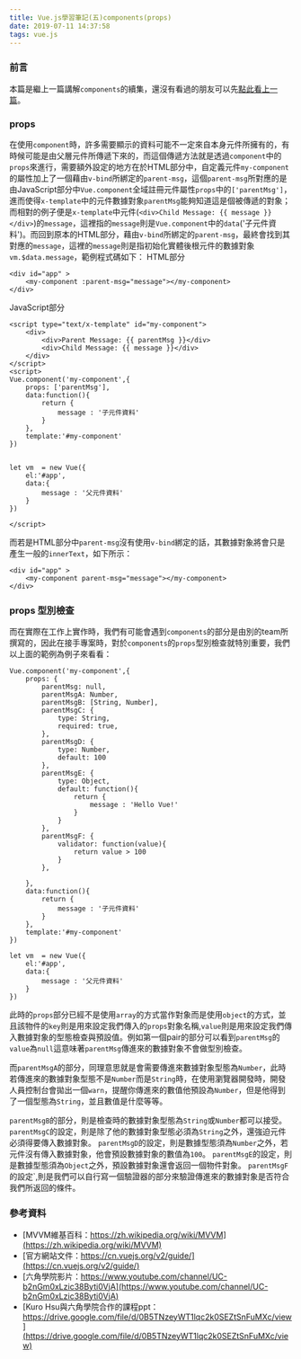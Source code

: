 ```yaml
---
title: Vue.js學習筆記(五)components(props)
date: 2019-07-11 14:37:58
tags: vue.js
---
```


### 前言
本篇是繼上一篇講解`components`的續集，還沒有看過的朋友可以先[點此看上一篇](https://shawnlin0201.github.io/2019/07/10/Vue-js-note-004/)。

### props
在使用`component`時，許多需要顯示的資料可能不一定來自本身元件所擁有的，有時候可能是由父層元件所傳遞下來的，而這個傳遞方法就是透過`component`中的`props`來進行，需要額外設定的地方在於HTML部分中，自定義元件`my-component`的屬性加上了一個藉由`v-bind`所綁定的`parent-msg`，這個`parent-msg`所對應的是由JavaScript部分中`Vue.component`全域註冊元件屬性`props`中的`['parentMsg']`，進而使得`x-template`中的元件數據對象`parentMsg`能夠知道這是個被傳遞的對象；而相對的例子便是`x-template`中元件(`<div>Child Message: {{ message }}</div>`)的`message`，這裡指的`message`則是`Vue.component`中的`data`('子元件資料')。而回到原本的HTML部分，藉由`v-bind`所綁定的`parent-msg`，最終會找到其對應的`message`，這裡的`message`則是指初始化實體後根元件的數據對象`vm.$data.message`，範例程式碼如下：
HTML部分
```
<div id="app" >
    <my-component :parent-msg="message"></my-component>
</div>
```
JavaScript部分
```
<script type="text/x-template" id="my-component">
    <div>
        <div>Parent Message: {{ parentMsg }}</div>
        <div>Child Message: {{ message }}</div>
    </div>
</script>
<script>
Vue.component('my-component',{
    props: ['parentMsg'],
    data:function(){
        return {
            message : '子元件資料'
        }
    },
    template:'#my-component'
})


let vm  = new Vue({
    el:'#app',
    data:{
        message : '父元件資料'
    }
})

</script>
```
而若是HTML部分中`parent-msg`沒有使用`v-bind`綁定的話，其數據對象將會只是產生一般的`innerText`，如下所示：
```
<div id="app" >
    <my-component parent-msg="message"></my-component>
</div>
```

### props 型別檢查
而在實際在工作上實作時，我們有可能會遇到`components`的部分是由別的team所撰寫的，因此在接手專案時，對於`components`的`props`型別檢查就特別重要，我們以上面的範例為例子來看看：

```
Vue.component('my-component',{
    props: {
        parentMsg: null,
        parentMsgA: Number,
        parentMsgB: [String, Number],
        parentMsgC: {
            type: String,
            required: true,
        },
        parentMsgD: {
            type: Number,
            default: 100
        },
        parentMsgE: {
            type: Object,
            default: function(){
                return {
                    message : 'Hello Vue!'
                }
            }
        },
        parentMsgF: {
            validator: function(value){
                return value > 100
            }
        },

    },
    data:function(){
        return {
            message : '子元件資料'
        }
    },
    template:'#my-component'
})

let vm  = new Vue({
    el:'#app',
    data:{
        message : '父元件資料'
    }
})
```
此時的`props`部分已經不是使用`array`的方式當作對象而是使用`object`的方式，並且該物件的`key`則是用來設定我們傳入的`props`對象名稱,`value`則是用來設定我們傳入數據對象的型態檢查與預設值。例如第一個pair的部分可以看到`parentMsg`的`value`為`null`這意味著`parentMsg`傳進來的數據對象不會做型別檢查。

而`parentMsgA`的部分，同理意思就是會需要傳進來數據對象型態為`Number`，此時若傳進來的數據對象型態不是`Number`而是`String`時，在使用瀏覽器開發時，開發人員控制台會拋出一個`warn`，提醒你傳進來的數值他預設為`Number`，但是他得到了一個型態為`String`，並且數值是什麼等等。

`parentMsgB`的部分，則是檢查時的數據對象型態為`String`或`Number`都可以接受。
`parentMsgC`的設定，則是除了他的數據對象型態必須為`String`之外，還強迫元件必須得要傳入數據對象。
`parentMsgD`的設定，則是數據型態須為`Number`之外，若元件沒有傳入數據對象，他會預設數據對象的數值為`100`。
`parentMsgE`的設定，則是數據型態須為`Object`之外，預設數據對象還會返回一個物件對象。
`parentMsgF`的設定`,則是我們可以自行寫一個驗證器的部分來驗證傳進來的數據對象是否符合我們所返回的條件。



### 參考資料

- [MVVM維基百科：https://zh.wikipedia.org/wiki/MVVM](https://zh.wikipedia.org/wiki/MVVM)
- [官方網站文件：https://cn.vuejs.org/v2/guide/](https://cn.vuejs.org/v2/guide/)
- [六角學院影片：https://www.youtube.com/channel/UC-b2nGm0xLzic38Byti0VjA](https://www.youtube.com/channel/UC-b2nGm0xLzic38Byti0VjA)
- [Kuro Hsu與六角學院合作的課程ppt：https://drive.google.com/file/d/0B5TNzeyWT1lqc2k0SEZtSnFuMXc/view](https://drive.google.com/file/d/0B5TNzeyWT1lqc2k0SEZtSnFuMXc/view)